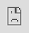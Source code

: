 ```yaml
---
layout: post
published: true
title: Gavin Aerie
image: http://www.fredonia.edu/pr/virtual360/science_center/2014_05/images/2_o_2.jpg
---
```

<iframe style="position:fixed; top:0px; left:0px; bottom:0px; right:0px; width:100%; height:100%; border:none; margin:0; padding:0; overflow:hidden; z-index:999999;" src="http://www.fredonia.edu/pr/virtual360/science_center/2014_05/2.html" frameBorder="0">If you see nothing here, your browser may be out of date.</iframe>
